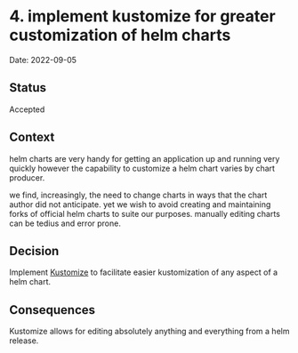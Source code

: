 # 4. implement kustomize for greater customization of helm charts

Date: 2022-09-05

## Status

Accepted

## Context

helm charts are very handy for getting an application up and running very quickly
however the capability to customize a helm chart varies by chart producer.

we find, increasingly, the need to change charts in ways that the chart author did not anticipate.
yet we wish to avoid creating and maintaining forks of official helm charts to suite our purposes.
manually editing charts can be tedius and error prone.

## Decision

Implement [Kustomize](https://kustomize.io) to facilitate easier kustomization of any aspect of a helm chart.

## Consequences

Kustomize allows for editing absolutely anything and everything from a helm release.
